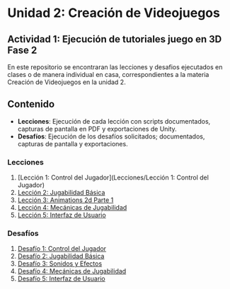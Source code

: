 # Unidad 2: Creación de Videojuegos
## Actividad 1: Ejecución de tutoriales juego en 3D Fase 2

En este repositorio se encontraran las lecciones y desafios ejecutados en clases o de manera individual en casa, correspondientes a la materia Creación de Videojuegos en la unidad 2.

## Contenido

- **Lecciones**: Ejecución de cada lección con scripts documentados, capturas de pantalla en PDF y exportaciones de Unity.
- **Desafíos**: Ejecución de los desafíos solicitados; documentados, capturas de pantalla y exportaciones.

### Lecciones

1. [Lección 1: Control del Jugador](Lecciones/Lección 1: Control del Jugador)
2. [Lección 2: Jugabilidad Básica](Lecciones/Lección2_Jugabilidad_Básica/)
3. [Lección 3: Animations 2d Parte 1](Lecciones/Lección3_Sonidos_Efectos/)
4. [Lección 4: Mecánicas de Jugabilidad](Lecciones/Lección4_Mecánicas_Jugabilidad/)
5. [Lección 5: Interfaz de Usuario](Lecciones/Lección5_Interfaz_Usuario/)

### Desafíos

1. [Desafío 1: Control del Jugador](Desafios/Desafio1_Control_Jugador/)
2. [Desafío 2: Jugabilidad Básica](Desafios/Desafio2_Jugabilidad_Basica/)
3. [Desafío 3: Sonidos y Efectos](Desafios/Desafio3_Sonidos_Efectos/)
4. [Desafío 4: Mecánicas de Jugabilidad](Desafios/Desafio4_Mecanicas_Jugabilidad/)
5. [Desafío 5: Interfaz de Usuario](Desafios/Desafio5_Interfaz_Usuario/)
